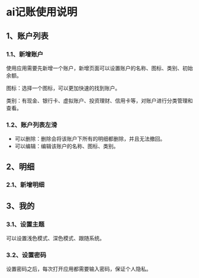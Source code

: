 # ai记账使用说明

## 1、账户列表

### 1.1、新增账户

使用应用需要先新增一个账户，新增页面可以设置账户的名称、图标、类别、初始余额。

图标：选择一个图标，可以更加快速的找到账户。

类别：有现金、银行卡、虚拟账户、投资理财、信用卡等，对账户进行分类管理和查看。

### 1.2、账户列表左滑

- 可以删除：删除会将该账户下所有的明细都删除，并且无法撤回。
- 可以编辑：编辑该账户的名称、图标、类别。

## 2、明细

### 2.1、新增明细

## 3、我的

### 3.1、设置主题

可以设置浅色模式、深色模式、跟随系统。

### 3.2、设置密码

设置密码之后，每次打开应用都需要输入密码，保证个人隐私。

